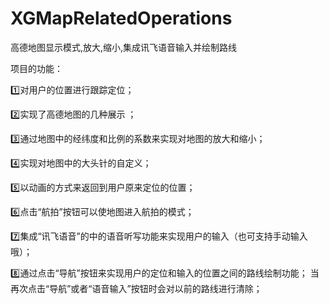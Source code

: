 # XGMapRelatedOperations
高德地图显示模式,放大,缩小,集成讯飞语音输入并绘制路线


项目的功能：

1️⃣对用户的位置进行跟踪定位；

2️⃣实现了高德地图的几种展示 ；

3️⃣通过地图中的经纬度和比例的系数来实现对地图的放大和缩小；

4️⃣实现对地图中的大头针的自定义；

5️⃣以动画的方式来返回到用户原来定位的位置；

6️⃣点击“航拍”按钮可以使地图进入航拍的模式；

7️⃣集成“讯飞语音”的中的语音听写功能来实现用户的输入（也可支持手动输入哦）；

8️⃣通过点击“导航”按钮来实现用户的定位和输入的位置之间的路线绘制功能；
     当再次点击“导航”或者“语音输入”按钮时会对以前的路线进行清除；

